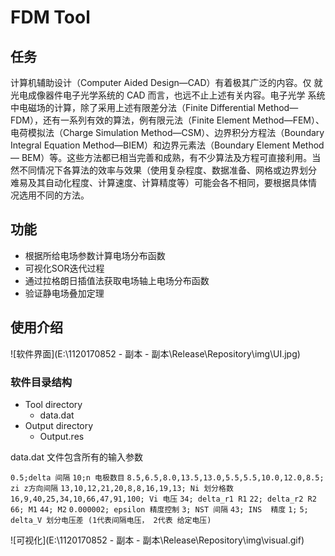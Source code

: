 # FDM Tool 

## 任务

计算机辅助设计（Computer Aided Design—CAD）有着极其广泛的内容。仅
就光电成像器件电子光学系统的 CAD 而言，也远不止上述有关内容。电子光学
系统中电磁场的计算，除了采用上述有限差分法（Finite Differential Method—
FDM），还有一系列有效的算法，例有限元法（Finite Element Method—FEM）、电荷模拟法（Charge Simulation Method—CSM）、边界积分方程法（Boundary 
Integral Equation Method—BIEM）和边界元素法（Boundary Element Method—
BEM）等。这些方法都已相当完善和成熟，有不少算法及方程可直接利用。当
然不同情况下各算法的效率与效果（使用复杂程度、数据准备、网格或边界划分
难易及其自动化程度、计算速度、计算精度等）可能会各不相同，要根据具体情
况选用不同的方法。 



## 功能
* 根据所给电场参数计算电场分布函数
* 可视化SOR迭代过程
* 通过拉格朗日插值法获取电场轴上电场分布函数
* 验证静电场叠加定理

## 使用介绍
![软件界面](E:\1120170852 - 副本 - 副本\Release\Repository\img\UI.jpg)

### 软件目录结构
- Tool directory
	- data.dat
- Output directory
	- Output.res  

data.dat 文件包含所有的输入参数

`0.5;delta 间隔`
`10;n 电极数目`
`8.5,6.5,8.0,13.5,13.0,5.5,5.5,10.0,12.0,8.5; zi z方向间隔`
`13,10,12,21,20,8,8,16,19,13; Ni 划分格数`
`16,9,40,25,34,10,66,47,91,100; Vi 电压`
`34; delta_r1 R1`
`22; delta_r2 R2`
`66; M1` 
`44; M2`
`0.000002; epsilon 精度控制`
`3; NST 间隔`
`43; INS  精度`
`1;`
`5; delta_V 划分电压差 (1代表间隔电压， 2代表 给定电压)`

![可视化](E:\1120170852 - 副本 - 副本\Release\Repository\img\visual.gif)